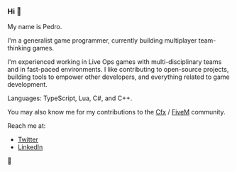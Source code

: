 ### Hi 👋

My name is Pedro.

I'm a generalist game programmer, currently building multiplayer team-thinking games.

I'm experienced working in Live Ops games with multi-disciplinary teams and in fast-paced environments. I like contributing to open-source projects, building tools to empower other developers, and everything related to game development.

Languages: TypeScript, Lua, C#, and C++.

You may also know me for my contributions to the [Cfx](https://cfx.re/) / [FiveM](https://fivem.net/) community.

Reach me at:
- [Twitter](https://twitter.com/pedr0fontoura)
- [LinkedIn](https://www.linkedin.com/in/pedr0fontoura/)

🐌
